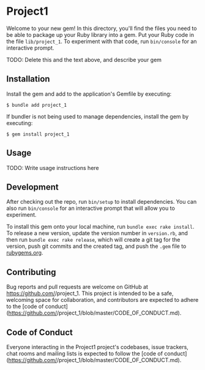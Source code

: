 # Project1

Welcome to your new gem! In this directory, you'll find the files you need to be able to package up your Ruby library into a gem. Put your Ruby code in the file `lib/project_1`. To experiment with that code, run `bin/console` for an interactive prompt.

TODO: Delete this and the text above, and describe your gem

## Installation

Install the gem and add to the application's Gemfile by executing:

    $ bundle add project_1

If bundler is not being used to manage dependencies, install the gem by executing:

    $ gem install project_1

## Usage

TODO: Write usage instructions here

## Development

After checking out the repo, run `bin/setup` to install dependencies. You can also run `bin/console` for an interactive prompt that will allow you to experiment.

To install this gem onto your local machine, run `bundle exec rake install`. To release a new version, update the version number in `version.rb`, and then run `bundle exec rake release`, which will create a git tag for the version, push git commits and the created tag, and push the `.gem` file to [rubygems.org](https://rubygems.org).

## Contributing

Bug reports and pull requests are welcome on GitHub at https://github.com/<github username>/project_1. This project is intended to be a safe, welcoming space for collaboration, and contributors are expected to adhere to the [code of conduct](https://github.com/<github username>/project_1/blob/master/CODE_OF_CONDUCT.md).

## Code of Conduct

Everyone interacting in the Project1 project's codebases, issue trackers, chat rooms and mailing lists is expected to follow the [code of conduct](https://github.com/<github username>/project_1/blob/master/CODE_OF_CONDUCT.md).
